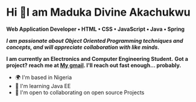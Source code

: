 <b>Hi 👋I am Maduka Divine Akachukwu</b>
================================================================

<b> Web Application Developer • HTML • CSS • JavaScript • Java • Spring  </b>

<b><i> I am passionate about Object Oriented Programming techniques and concepts, and will appreciate collaboration with like minds.</i></b>

<b> I am currently an Electronics and Computer Engineering Student.</b>
<b> Got a project? reach me at <a href= "divjazz03@gmail.com">My gmail</a>. I'll reach out fast enough... probably.</b> 

* 🌍  I'm based in Nigeria
* 🧠  I'm learning Java EE
* 🤝  I'm open to collaborating on open source Projects





